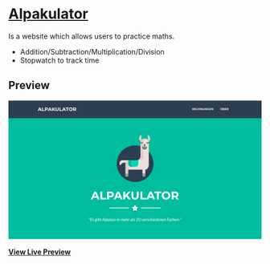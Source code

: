 # [Alpakulator](https://manuel0815.github.io/rechenmeister3000/)

Is a website which allows users to practice maths.

* Addition/Subtraction/Multiplication/Division
* Stopwatch to track time


## Preview

[![Alpakulator Preview](https://github.com/Manuel0815/rechenmeister3000/blob/master/preview.png)](https://manuel0815.github.io/rechenmeister3000/)

**[View Live Preview](https://manuel0815.github.io/rechenmeister3000/)**